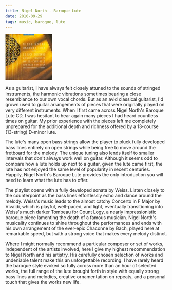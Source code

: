 ```yaml
---
title: Nigel North - Baroque Lute
date: 2010-09-29
tags: music, baroque, lute
---
```


![](/images/nigel.jpg "Nigel North - Baroque Lute")

As a guitarist, I have always felt closely attuned to the sounds of stringed
instruments, the harmonic vibrations sometimes bearing a close resemblance to
our own vocal chords. But as an avid classical guitarist, I'd grown used to
guitar arrangements of pieces that were originally played on very different
instruments. When I first came across Nigel North's Baroque Lute CD, I was
hesitant to hear again many pieces I had heard countless times on guitar. My
prior experience with the pieces left me completely unprepared for the
additional depth and richness offered by a 13-course (13-string) D-minor lute.

The lute's many open bass strings allow the player to pluck fully developed bass
lines entirely on open strings while being free to move around the fretboard for
the melody. The unique tuning also lends itself to smaller intervals that don't
always work well on guitar. Although it seems odd to compare how a lute holds up
next to a guitar, given the lute came first, the lute has not enjoyed the same
level of popularity in recent centuries. Happily, Nigel North's Baroque Lute
provides the only introduction you will need to learn what the lute has to
offer.

The playlist opens with a fully developed sonata by Weiss. Listen closely to the
counterpoint as the bass lines effortlessly echo and dance around the
melody. Weiss's music leads to the almost catchy Concerto in F Major by Vivaldi,
which is playful, well-paced, and light, eventually transitioning into Weiss's
much darker Tombeau for Count Logy, a nearly impressionistic baroque piece
lamenting the death of a famous musician. Nigel North's musicality continues to
shine throughout the performances and ends with his own arrangement of the
ever-epic Chaconne by Bach, played here at remarkable speed, but with a strong
voice that makes every melody distinct.

Where I might normally recommend a particular composer or set of works,
independent of the artists involved, here I give my highest recommendation to
Nigel North and his artistry. His carefully chosen selection of works and
undeniable talent make this an unforgettable recording. I have rarely heard the
baroque style evoked so fully across more than an hour of selected works, the
full range of the lute brought forth in style with equally strong bass lines and
melodies, creative ornamentation on repeats, and a personal touch that gives the
works new life.
